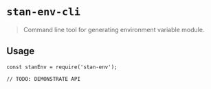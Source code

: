 # `stan-env-cli`

> Command line tool for generating environment variable module.

## Usage

```
const stanEnv = require('stan-env');

// TODO: DEMONSTRATE API
```
